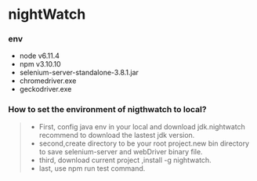 # nightWatch
### env
-  node v6.11.4
-  npm  v3.10.10
-  selenium-server-standalone-3.8.1.jar
-  chromedriver.exe 
-  geckodriver.exe
### How to set the environment of nigthwatch to local?
> * First, config java env in your local and download jdk.nightwatch recommend to download the lastest jdk version.
> * second,create directory to be your root project.new bin directory to save selenium-server and webDriver binary file.
> * third, download current project ,install -g nightwatch.
> * last, use npm run test command.
